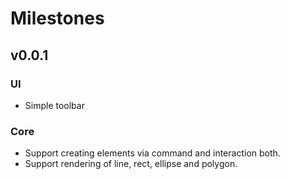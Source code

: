 # Milestones

## v0.0.1

### UI
- Simple toolbar

### Core
- Support creating elements via command and interaction both.
- Support rendering of line, rect, ellipse and polygon.

